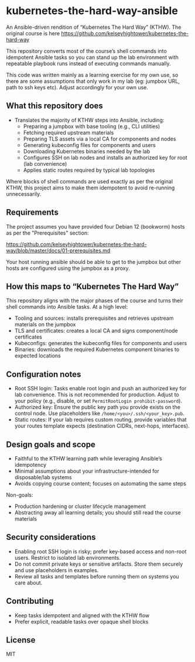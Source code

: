 # kubernetes-the-hard-way-ansible

An Ansible-driven rendition of “Kubernetes The Hard Way” (KTHW).  The original course is here https://github.com/kelseyhightower/kubernetes-the-hard-way 

This repository converts most of the course’s shell commands into idempotent Ansible tasks so you can stand up the lab environment with repeatable playbook runs instead of executing commands manually.

This code was written mainly as a learning exercise for my own use, so there are some assumptions that only work in my lab (eg: jumpbox URL, path to ssh keys etc).  Adjust accordingly for your own use. 

## What this repository does

- Translates the majority of KTHW steps into Ansible, including:
  - Preparing a jumpbox with base tooling (e.g., CLI utilities)
  - Fetching required upstream materials
  - Preparing TLS assets via a local CA for components and nodes
  - Generating kubeconfig files for components and users
  - Downloading Kubernetes binaries needed by the lab
  - Configures SSH on lab nodes and installs an authorized key for root (lab convenience)
  - Applies static routes required by typical lab topologies

Where blocks of shell commands are used exactly as per the original KTHW, this project aims to make them idempotent to avoid re-running unnecessarily.

## Requirements

The project assumes you have provided four Debian 12 (bookworm) hosts as per the "Prerequisites" section:

https://github.com/kelseyhightower/kubernetes-the-hard-way/blob/master/docs/01-prerequisites.md

Your host running ansible should be able to get to the jumpbox but other hosts are configured using the jumpbox as a proxy. 

## How this maps to “Kubernetes The Hard Way”

This repository aligns with the major phases of the course and turns their shell commands into Ansible tasks. At a high level:
- Tooling and sources: installs prerequisites and retrieves upstream materials on the jumpbox
- TLS and certificates: creates a local CA and signs component/node certificates
- Kubeconfigs: generates the kubeconfig files for components and users
- Binaries: downloads the required Kubernetes component binaries to expected locations

## Configuration notes

- Root SSH login: Tasks enable root login and push an authorized key for lab convenience. This is not recommended for production. Adjust to your policy (e.g., disable, or set `PermitRootLogin prohibit-password`).
- Authorized key: Ensure the public key path you provide exists on the control node. Use placeholders like `/home/<you>/.ssh/<your_key>.pub`.
- Static routes: If your lab requires custom routing, provide variables that your routes template expects (destination CIDRs, next-hops, interfaces).

## Design goals and scope

- Faithful to the KTHW learning path while leveraging Ansible’s idempotency
- Minimal assumptions about your infrastructure-intended for disposable/lab systems
- Avoids copying course content; focuses on automating the same steps

Non-goals:
- Production hardening or cluster lifecycle management
- Abstracting away all learning details; you should still read the course materials

## Security considerations

- Enabling root SSH login is risky; prefer key-based access and non-root users. Restrict to isolated lab environments.
- Do not commit private keys or sensitive artifacts. Store them securely and use placeholders in examples.
- Review all tasks and templates before running them on systems you care about.

## Contributing

- Keep tasks idempotent and aligned with the KTHW flow
- Prefer explicit, readable tasks over opaque shell blocks

## License

MIT
```

